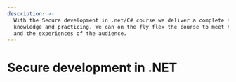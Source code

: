 ```yaml
---
description: >-
  With the Secure development in .net/C# course we deliver a complete set of
  knowledge and practicing. We can on the fly flex the course to meet the level
  and the experiences of the audience.
---
```


# Secure development in .NET

